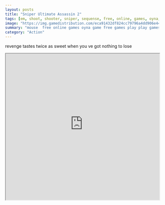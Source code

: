 ```yaml
---
layout: posts
title: "Sniper Ultimate Assassin 2"
tags: [em, shoot, shooter, sniper, sequense, free, online, games, oyna, game, free, games, play, play, games]
image: "https://img.gamedistribution.com/eca91432df824cc79796a4dd906e44ee.jpg"
summary: "mouse  free online games oyna game free games play play games"
category: "Action"
---
```


revenge tastes twice as sweet when you ve got nothing to lose

<iframe width="100%" height="480px;" src="https://html5.gamedistribution.com/eca91432df824cc79796a4dd906e44ee/"></iframe>